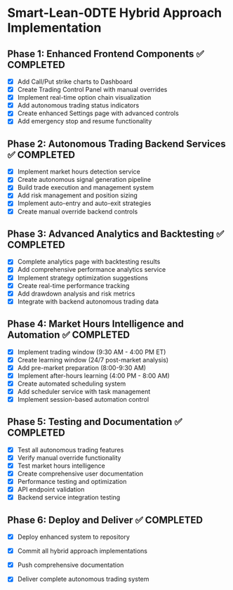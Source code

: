 # Smart-Lean-0DTE Hybrid Approach Implementation

## Phase 1: Enhanced Frontend Components ✅ COMPLETED
- [x] Add Call/Put strike charts to Dashboard
- [x] Create Trading Control Panel with manual overrides
- [x] Implement real-time option chain visualization
- [x] Add autonomous trading status indicators
- [x] Create enhanced Settings page with advanced controls
- [x] Add emergency stop and resume functionality

## Phase 2: Autonomous Trading Backend Services ✅ COMPLETED
- [x] Implement market hours detection service
- [x] Create autonomous signal generation pipeline
- [x] Build trade execution and management system
- [x] Add risk management and position sizing
- [x] Implement auto-entry and auto-exit strategies
- [x] Create manual override backend controls

## Phase 3: Advanced Analytics and Backtesting ✅ COMPLETED
- [x] Complete analytics page with backtesting results
- [x] Add comprehensive performance analytics service
- [x] Implement strategy optimization suggestions
- [x] Create real-time performance tracking
- [x] Add drawdown analysis and risk metrics
- [x] Integrate with backend autonomous trading data

## Phase 4: Market Hours Intelligence and Automation ✅ COMPLETED
- [x] Implement trading window (9:30 AM - 4:00 PM ET)
- [x] Create learning window (24/7 post-market analysis)
- [x] Add pre-market preparation (8:00-9:30 AM)
- [x] Implement after-hours learning (4:00 PM - 8:00 AM)
- [x] Create automated scheduling system
- [x] Add scheduler service with task management
- [x] Implement session-based automation control

## Phase 5: Testing and Documentation ✅ COMPLETED
- [x] Test all autonomous trading features
- [x] Verify manual override functionality  
- [x] Test market hours intelligence
- [x] Create comprehensive user documentation
- [x] Performance testing and optimization
- [x] API endpoint validation
- [x] Backend service integration testing

## Phase 6: Deploy and Deliver ✅ COMPLETED
- [x] Deploy enhanced system to repository
- [x] Commit all hybrid approach implementations
- [x] Push comprehensive documentation
- [x] Deliver complete autonomous trading system

